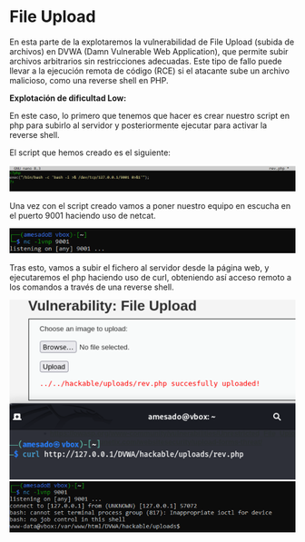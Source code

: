 # File Upload

En esta parte de la explotaremos la vulnerabilidad de File Upload (subida de archivos) en DVWA (Damn Vulnerable Web Application), que permite subir archivos arbitrarios sin restricciones adecuadas. Este tipo de fallo puede llevar a la ejecución remota de código (RCE) si el atacante sube un archivo malicioso, como una reverse shell en PHP.

**Explotación de dificultad Low:**

En este caso, lo primero que tenemos que hacer es crear nuestro script en php para subirlo al servidor y posteriormente ejecutar para activar la reverse shell.

El script que hemos creado es el siguiente:

![SC](./Assets/File%20Upload/LOW%20-%201.PNG)

Una vez con el script creado vamos a poner nuestro equipo en escucha en el puerto 9001 haciendo uso de netcat.

![SC](./Assets/File%20Upload/LOW%20-%202.PNG)

Tras esto, vamos a subir el fichero al servidor desde la página web, y ejecutaremos el php haciendo uso de curl, obteniendo así acceso remoto a los comandos a través de una reverse shell.

![SC](./Assets/File%20Upload/LOW%20-%203.png)
![SC](./Assets/File%20Upload/LOW%20-%204.PNG)

